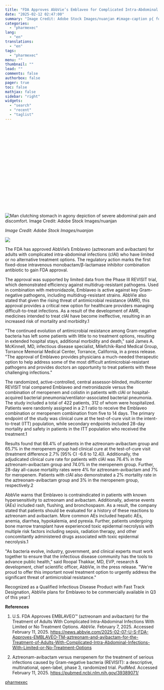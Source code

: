 ```yaml
---
title: "FDA Approves AbbVie’s Emblaveo for Complicated Intra-Abdominal Infections"
date: "2025-02-12 02:47:00"
summary: "Image Credit: Adobe Stock Images/nuanjan #image-caption p{ font-size: 12px; max-width: 525px; margin: 0 auto; text-align: center; } The FDA has approved AbbVie’s Emblaveo (aztreonam and avibactam) for adults with complicated intra-abdominal infections (cIAI) who have limited or no alternative treatment options. The regulatory action marks the first fixed-dose intravenous monobactam/β-lactamase..."
categories:
  - "pharmexec"
lang:
  - "en"
translations:
  - "en"
tags:
  - "pharmexec"
menu: ""
thumbnail: ""
lead: ""
comments: false
authorbox: false
pager: true
toc: false
mathjax: false
sidebar: "right"
widgets:
  - "search"
  - "recent"
  - "taglist"
---
```


![](data:image/svg+xml,%3csvg%20xmlns=%27http://www.w3.org/2000/svg%27%20version=%271.1%27%20width=%271280%27%20height=%27720%27/%3e)![Man clutching stomach in agony depiction of severe abdominal pain and discomfort. Image Credit: Adobe Stock Images/nuanjan](data:image/gif;base64,R0lGODlhAQABAIAAAAAAAP///yH5BAEAAAAALAAAAAABAAEAAAIBRAA7 "Man clutching stomach in agony depiction of severe abdominal pain and discomfort. Image Credit: Adobe Stock Images/nuanjan")![Man clutching stomach in agony depiction of severe abdominal pain and discomfort. Image Credit: Adobe Stock Images/nuanjan](/_next/image?url=https%3A%2F%2Fcdn.sanity.io%2Fimages%2F0vv8moc6%2Fpharmexec%2F1d7373850405e3367ceb6986bc2c925e4c3212f9-1280x720.png%3Ffit%3Dcrop%26auto%3Dformat&w=3840&q=75 "Man clutching stomach in agony depiction of severe abdominal pain and discomfort. Image Credit: Adobe Stock Images/nuanjan")

*Image Credit: Adobe Stock Images/nuanjan*

![](https://cdn.sanity.io/images/0vv8moc6/pharmexec/1d7373850405e3367ceb6986bc2c925e4c3212f9-1280x720.png?fit=crop&auto=format)

The FDA has approved AbbVie’s Emblaveo (aztreonam and avibactam) for adults with complicated intra-abdominal infections (cIAI) who have limited or no alternative treatment options. The regulatory action marks the first fixed-dose intravenous monobactam/β-lactamase inhibitor combination antibiotic to gain FDA approval.

The approval was supported by limited data from the Phase III REVISIT trial, which demonstrated efficiency against multidrug-resistant pathogens. Used in combination with metronidazole, Emblaveo is active against key Gram-negative pathogens, including multidrug-resistant strains. AbbVie also stated that given the rising threat of antimicrobial resistance (AMR), this approval provides a critical new option for healthcare providers managing difficult-to-treat infections. As a result of the development of AMR, medicines intended to treat cIAI have become ineffective, resulting in an increased risk of mortality and morbidity.1

"The continued evolution of antimicrobial resistance among Gram-negative bacteria has left some patients with little to no treatment options, resulting in extended hospital stays, additional morbidity and death," said James A. McKinnell, MD, infectious disease specialist, Milefchik-Rand Medical Group, Torrance Memorial Medical Center, Torrance, California, in a press release. "The approval of Emblaveo provides physicians a much-needed therapeutic option to help address some of the most difficult antimicrobial-resistant pathogens and provides doctors an opportunity to treat patients with these challenging infections."

The randomized, active-controlled, central assessor-blinded, multicenter REVISIT trial compared Emblaveo and metronidazole versus the combination of meropenem and colistin in patients with cIAI or hospital-acquired bacterial pneumonia/ventilator-associated bacterial pneumonia. The study included a total of 422 patients, 312 of whom were hospitalized. Patients were randomly assigned in a 2:1 ratio to receive the Emblaveo combination or meropenem combination from five to 14 days. The primary endpoint of the study was clinical cure at the test-of-cure visit in the intent-to-treat (ITT) population, while secondary endpoints included 28-day mortality and safety in patients in the ITT population who received the treatment.1

Results found that 68.4% of patients in the aztreonam-avibactam group and 65.7% in the meropenem group had clinical cure at the test-of-cure visit (treatment difference 2.7% [95% CI -6.6 to 12.4]). Additionally, the adjudicated clinical cure rate for patients with cIAI was 76.4% in the aztreonam-avibactam group and 74.0% in the meropenem group. Further, 28-day all-cause mortality rates were 4% for aztreonam-avibactam and 7% for meropenem. Patients with cIAI also demonstrated a 2% mortality rate in the aztreonam-avibactam group and 3% in the meropenem group, respectively.2

AbbVie warns that Emblaveo is contraindicated in patients with known hypersensitivity to aztreonam and avibactam. Additionally, adverse events (AEs) included rash, flushing, and bronchospasm. As a result, the company stated that patients should be evaluated for a history of these reactions to aztreonam and avibactam. More common AEs included hepatic AEs, anemia, diarrhea, hypokalemia, and pyrexia. Further, patients undergoing bone marrow transplant have experienced toxic epidermal necrolysis with multiple risk factors including sepsis, radiation therapy, and other concomitantly administered drugs associated with toxic epidermal necrolysis.1

"As bacteria evolve, industry, government, and clinical experts must work together to ensure that the infectious disease community has the tools to advance public health," said Roopal Thakkar, MD, EVP, research & development, chief scientific officer, AbbVie, in the press release. "We're proud to offer this important novel treatment option to urgently address the significant threat of antimicrobial resistance."

Recognized as a Qualified Infectious Disease Product with Fast Track Designation, AbbVie plans for Emblaveo to be commercially available in Q3 of this year.1

**References**

1. U.S. FDA Approves EMBLAVEO™ (aztreonam and avibactam) for the Treatment of Adults With Complicated Intra-Abdominal Infections With Limited or No Treatment Options. *AbbVie.* February 7, 2025. Accessed February 11, 2025. https://news.abbvie.com/2025-02-07-U-S-FDA-Approves-EMBLAVEO-TM-aztreonam-and-avibactam-for-the-Treatment-of-Adults-With-Complicated-Intra-Abdominal-Infections-With-Limited-or-No-Treatment-Options

2. Aztreonam-avibactam versus meropenem for the treatment of serious infections caused by Gram-negative bacteria (REVISIT): a descriptive, multinational, open-label, phase 3, randomized trial. *PudMed.* Accessed February 11, 2025. https://pubmed.ncbi.nlm.nih.gov/39389071/

[pharmexec](https://www.pharmexec.com/view/fda-approves-abbvie-emblaveo-complicated-intra-abdominal-infections)
